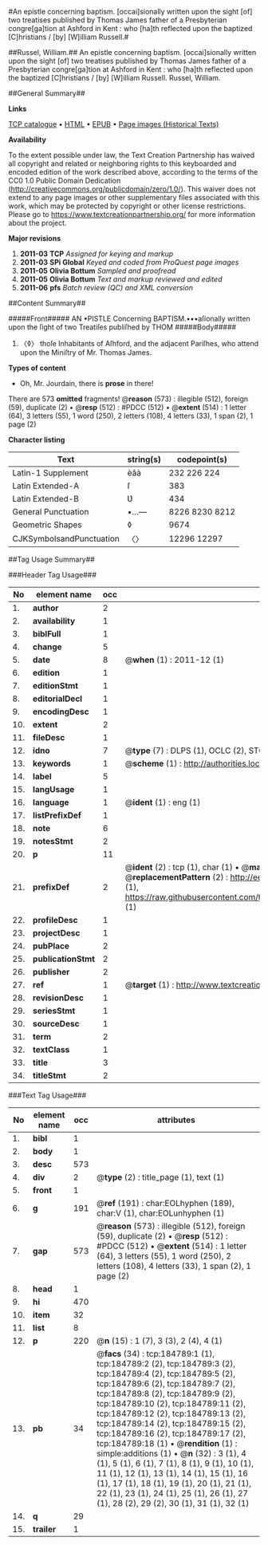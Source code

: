 #An epistle concerning baptism. [occai]sionally written upon the sight [of] two treatises published by Thomas James father of a Presbyterian congre[ga]tion at Ashford in Kent : who [ha]th reflected upon the baptized [C]hristians / [by] [W]illiam Russell.#

##Russel, William.##
An epistle concerning baptism. [occai]sionally written upon the sight [of] two treatises published by Thomas James father of a Presbyterian congre[ga]tion at Ashford in Kent : who [ha]th reflected upon the baptized [C]hristians / [by] [W]illiam Russell.
Russel, William.

##General Summary##

**Links**

[TCP catalogue](http://www.ota.ox.ac.uk/tcp/)  • 
[HTML](http://tei.it.ox.ac.uk/tcp/Texts-HTML/free/B09/B09923.html)  • 
[EPUB](http://tei.it.ox.ac.uk/tcp/Texts-EPUB/free/B09/B09923.epub) • 
[Page images (Historical Texts)](https://historicaltexts.jisc.ac.uk/eebo-64551723e)

**Availability**

To the extent possible under law, the Text Creation Partnership has waived all copyright and related or neighboring rights to this keyboarded and encoded edition of the work described above, according to the terms of the CC0 1.0 Public Domain Dedication (http://creativecommons.org/publicdomain/zero/1.0/). This waiver does not extend to any page images or other supplementary files associated with this work, which may be protected by copyright or other license restrictions. Please go to https://www.textcreationpartnership.org/ for more information about the project.

**Major revisions**

1. __2011-03__ __TCP__ *Assigned for keying and markup*
1. __2011-03__ __SPi Global__ *Keyed and coded from ProQuest page images*
1. __2011-05__ __Olivia Bottum__ *Sampled and proofread*
1. __2011-05__ __Olivia Bottum__ *Text and markup reviewed and edited*
1. __2011-06__ __pfs__ *Batch review (QC) and XML conversion*

##Content Summary##

#####Front#####
AN •PISTLE Concerning BAPTISM.•••aſionally written upon the ſight of two Treatiſes publiſhed by THOM
#####Body#####

1. 〈◊〉 thoſe Inhabitants of Aſhford, and the adjacent Pariſhes, who attend upon the Miniſtry of Mr. Thomas James.

**Types of content**

  * Oh, Mr. Jourdain, there is **prose** in there!

There are 573 **omitted** fragments! 
 @__reason__ (573) : illegible (512), foreign (59), duplicate (2)  •  @__resp__ (512) : #PDCC (512)  •  @__extent__ (514) : 1 letter (64), 3 letters (55), 1 word (250), 2 letters (108), 4 letters (33), 1 span (2), 1 page (2)

**Character listing**


|Text|string(s)|codepoint(s)|
|---|---|---|
|Latin-1 Supplement|èâà|232 226 224|
|Latin Extended-A|ſ|383|
|Latin Extended-B|Ʋ|434|
|General Punctuation|•…—|8226 8230 8212|
|Geometric Shapes|◊|9674|
|CJKSymbolsandPunctuation|〈〉|12296 12297|

##Tag Usage Summary##

###Header Tag Usage###

|No|element name|occ|attributes|
|---|---|---|---|
|1.|__author__|2||
|2.|__availability__|1||
|3.|__biblFull__|1||
|4.|__change__|5||
|5.|__date__|8| @__when__ (1) : 2011-12 (1)|
|6.|__edition__|1||
|7.|__editionStmt__|1||
|8.|__editorialDecl__|1||
|9.|__encodingDesc__|1||
|10.|__extent__|2||
|11.|__fileDesc__|1||
|12.|__idno__|7| @__type__ (7) : DLPS (1), OCLC (2), STC (2), EEBO-CITATION (1), VID (1)|
|13.|__keywords__|1| @__scheme__ (1) : http://authorities.loc.gov/ (1)|
|14.|__label__|5||
|15.|__langUsage__|1||
|16.|__language__|1| @__ident__ (1) : eng (1)|
|17.|__listPrefixDef__|1||
|18.|__note__|6||
|19.|__notesStmt__|2||
|20.|__p__|11||
|21.|__prefixDef__|2| @__ident__ (2) : tcp (1), char (1)  •  @__matchPattern__ (2) : ([0-9\-]+):([0-9IVX]+) (1), (.+) (1)  •  @__replacementPattern__ (2) : http://eebo.chadwyck.com/downloadtiff?vid=$1&page=$2 (1), https://raw.githubusercontent.com/textcreationpartnership/Texts/master/tcpchars.xml#$1 (1)|
|22.|__profileDesc__|1||
|23.|__projectDesc__|1||
|24.|__pubPlace__|2||
|25.|__publicationStmt__|2||
|26.|__publisher__|2||
|27.|__ref__|1| @__target__ (1) : http://www.textcreationpartnership.org/docs/. (1)|
|28.|__revisionDesc__|1||
|29.|__seriesStmt__|1||
|30.|__sourceDesc__|1||
|31.|__term__|2||
|32.|__textClass__|1||
|33.|__title__|3||
|34.|__titleStmt__|2||


###Text Tag Usage###

|No|element name|occ|attributes|
|---|---|---|---|
|1.|__bibl__|1||
|2.|__body__|1||
|3.|__desc__|573||
|4.|__div__|2| @__type__ (2) : title_page (1), text (1)|
|5.|__front__|1||
|6.|__g__|191| @__ref__ (191) : char:EOLhyphen (189), char:V (1), char:EOLunhyphen (1)|
|7.|__gap__|573| @__reason__ (573) : illegible (512), foreign (59), duplicate (2)  •  @__resp__ (512) : #PDCC (512)  •  @__extent__ (514) : 1 letter (64), 3 letters (55), 1 word (250), 2 letters (108), 4 letters (33), 1 span (2), 1 page (2)|
|8.|__head__|1||
|9.|__hi__|470||
|10.|__item__|32||
|11.|__list__|8||
|12.|__p__|220| @__n__ (15) : 1 (7), 3 (3), 2 (4), 4 (1)|
|13.|__pb__|34| @__facs__ (34) : tcp:184789:1 (1), tcp:184789:2 (2), tcp:184789:3 (2), tcp:184789:4 (2), tcp:184789:5 (2), tcp:184789:6 (2), tcp:184789:7 (2), tcp:184789:8 (2), tcp:184789:9 (2), tcp:184789:10 (2), tcp:184789:11 (2), tcp:184789:12 (2), tcp:184789:13 (2), tcp:184789:14 (2), tcp:184789:15 (2), tcp:184789:16 (2), tcp:184789:17 (2), tcp:184789:18 (1)  •  @__rendition__ (1) : simple:additions (1)  •  @__n__ (32) : 3 (1), 4 (1), 5 (1), 6 (1), 7 (1), 8 (1), 9 (1), 10 (1), 11 (1), 12 (1), 13 (1), 14 (1), 15 (1), 16 (1), 17 (1), 18 (1), 19 (1), 20 (1), 21 (1), 22 (1), 23 (1), 24 (1), 25 (1), 26 (1), 27 (1), 28 (2), 29 (2), 30 (1), 31 (1), 32 (1)|
|14.|__q__|29||
|15.|__trailer__|1||
